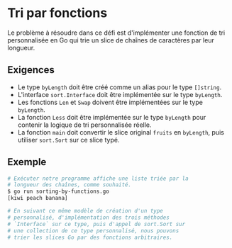 # Tri par fonctions

Le problème à résoudre dans ce défi est d'implémenter une fonction de tri personnalisée en Go qui trie un slice de chaînes de caractères par leur longueur.

## Exigences

- Le type `byLength` doit être créé comme un alias pour le type `[]string`.
- L'interface `sort.Interface` doit être implémentée sur le type `byLength`.
- Les fonctions `Len` et `Swap` doivent être implémentées sur le type `byLength`.
- La fonction `Less` doit être implémentée sur le type `byLength` pour contenir la logique de tri personnalisée réelle.
- La fonction `main` doit convertir le slice original `fruits` en `byLength`, puis utiliser `sort.Sort` sur ce slice typé.

## Exemple

```sh
# Exécuter notre programme affiche une liste triée par la
# longueur des chaînes, comme souhaité.
$ go run sorting-by-functions.go
[kiwi peach banana]

# En suivant ce même modèle de création d'un type
# personnalisé, d'implémentation des trois méthodes
# `Interface` sur ce type, puis d'appel de sort.Sort sur
# une collection de ce type personnalisé, nous pouvons
# trier les slices Go par des fonctions arbitraires.
```
